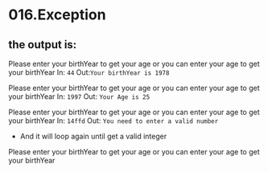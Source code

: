 # 016.Exception

## the output is:
Please enter your birthYear to get your age or you can enter your age to get your birthYear
In: `44`
Out:`Your birthYear is 1978`

Please enter your birthYear to get your age or you can enter your age to get your birthYear
In: `1997`
Out: `Your Age is 25`

Please enter your birthYear to get your age or you can enter your age to get your birthYear
In: `14ffd`
Out: `You need to enter a valid number`

- And it will loop again until get a valid integer

Please enter your birthYear to get your age or you can enter your age to get your birthYear